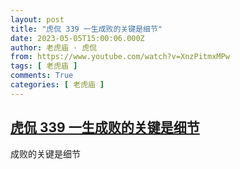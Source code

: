 ```yaml
---
layout: post
title: "虎侃 339 一生成败的关键是细节"
date: 2023-05-05T15:00:06.000Z
author: 老虎庙 · 虎侃
from: https://www.youtube.com/watch?v=XnzPitmxMPw
tags: [ 老虎庙 ]
comments: True
categories: [ 老虎庙 ]
---
```

<!--1683298806000-->
[虎侃 339 一生成败的关键是细节](https://www.youtube.com/watch?v=XnzPitmxMPw)
------

<div>
成败的关键是细节
</div>
